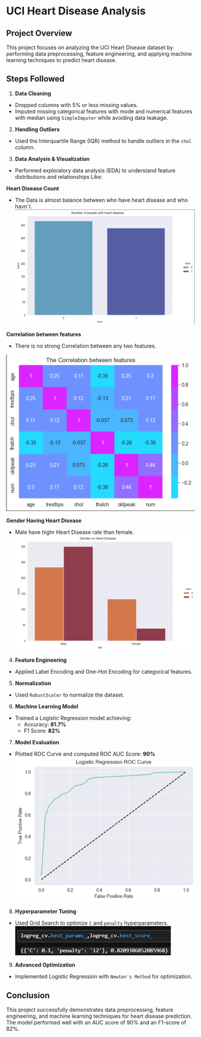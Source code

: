 # UCI Heart Disease Analysis

## Project Overview
This project focuses on analyzing the UCI Heart Disease dataset by performing data preprocessing, feature engineering, and applying machine learning techniques to predict heart disease.

## Steps Followed
1. **Data Cleaning**
- Dropped columns with 5% or less missing values.
- Imputed missing categorical features with mode and numerical features with median using `SimpleImputer` while avoiding data leakage.

2. **Handling Outliers**
- Used the Interquartile Range (IQR) method to handle outliers in the `chol` column.

3. **Data Analysis & Visualization**
- Performed exploratory data analysis (EDA) to understand feature distributions and relationships Like:

**Heart Disease Count**
- The Data is almost balance between who have heart disease and who havn`t.
![Count Heart Disease](Images/Count_Heart_Disease.png)

**Correlation between features**
- There is no strong Correlation between any two features.

![Corelation](Images/Correlation.png)

**Gender Having Heart Disease**
- Male have highr Heart Disease rate than female.
![Gender](Images/gender.png)

4. **Feature Engineering**
- Applied Label Encoding and One-Hot Encoding for categorical features.

5. **Normalization**
- Used `RobustScaler` to normalize the dataset.

6. **Machine Learning Model**
- Trained a Logistic Regression model achieving:
  - Accuracy: **81.7%**
  - F1 Score: **82%**

7. **Model Evaluation**
- Plotted ROC Curve and computed ROC AUC Score: **90%**
![ROC AUC Curve](Images/ROC_AUC_Curve.png)

8. **Hyperparameter Tuning**
- Used Grid Search to optimize `C` and `penalty` hyperparameters.
![Cross validation](Images/best_parameters.png)

9. **Advanced Optimization**
- Implemented Logistic Regression with `Newton's Method` for optimization.

## Conclusion
This project successfully demonstrates data preprocessing, feature engineering, and machine learning techniques for heart disease prediction. The model performed well with an AUC score of 90% and an F1-score of 82%.